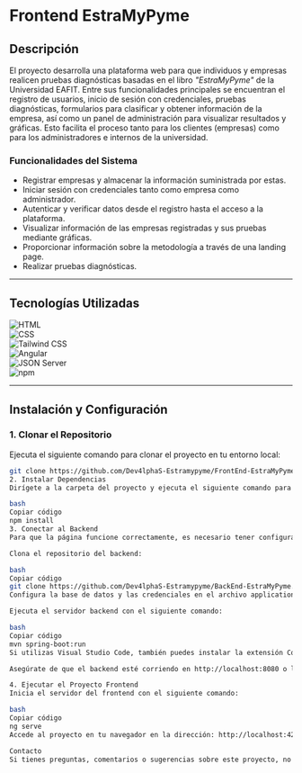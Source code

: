 # Frontend EstraMyPyme

## Descripción

El proyecto desarrolla una plataforma web para que individuos y empresas realicen pruebas diagnósticas basadas en el libro *"EstraMyPyme"* de la Universidad EAFIT. Entre sus funcionalidades principales se encuentran el registro de usuarios, inicio de sesión con credenciales, pruebas diagnósticas, formularios para clasificar y obtener información de la empresa, así como un panel de administración para visualizar resultados y gráficas. Esto facilita el proceso tanto para los clientes (empresas) como para los administradores e internos de la universidad.

### Funcionalidades del Sistema
- Registrar empresas y almacenar la información suministrada por estas.
- Iniciar sesión con credenciales tanto como empresa como administrador.
- Autenticar y verificar datos desde el registro hasta el acceso a la plataforma.
- Visualizar información de las empresas registradas y sus pruebas mediante gráficas.
- Proporcionar información sobre la metodología a través de una landing page.
- Realizar pruebas diagnósticas.

---

## Tecnologías Utilizadas

![HTML](https://img.shields.io/badge/HTML-5-orange?style=for-the-badge&logo=html5)  
![CSS](https://img.shields.io/badge/CSS-3-blue?style=for-the-badge&logo=css3)  
![Tailwind CSS](https://img.shields.io/badge/Tailwind_CSS-3.4.6-38B2AC?style=for-the-badge&logo=tailwind-css)  
![Angular](https://img.shields.io/badge/Angular-18-red?style=for-the-badge&logo=angular)  
![JSON Server](https://img.shields.io/badge/JSON_Server-latest-green?style=for-the-badge&logo=json)  
![npm](https://img.shields.io/badge/npm-v10.8.0-red?style=for-the-badge&logo=npm)  

---

## Instalación y Configuración

### 1. Clonar el Repositorio
Ejecuta el siguiente comando para clonar el proyecto en tu entorno local:

```bash
git clone https://github.com/Dev4lphaS-Estramypyme/FrontEnd-EstraMyPyme.git
2. Instalar Dependencias
Dirígete a la carpeta del proyecto y ejecuta el siguiente comando para instalar las dependencias necesarias:

bash
Copiar código
npm install
3. Conectar al Backend
Para que la página funcione correctamente, es necesario tener configurado y ejecutándose el backend del proyecto. Sigue estos pasos para conectar el frontend con el backend:

Clona el repositorio del backend:

bash
Copiar código
git clone https://github.com/Dev4lphaS-Estramypyme/BackEnd-EstraMyPyme.git
Configura la base de datos y las credenciales en el archivo application.properties según las instrucciones del backend.

Ejecuta el servidor backend con el siguiente comando:

bash
Copiar código
mvn spring-boot:run
Si utilizas Visual Studio Code, también puedes instalar la extensión Code Runner y ejecutar el proyecto seleccionando la opción Run Code en el archivo principal.

Asegúrate de que el backend esté corriendo en http://localhost:8080 o la URL que configures, para que el frontend pueda consumir los endpoints.

4. Ejecutar el Proyecto Frontend
Inicia el servidor del frontend con el siguiente comando:

bash
Copiar código
ng serve
Accede al proyecto en tu navegador en la dirección: http://localhost:4200.

Contacto
Si tienes preguntas, comentarios o sugerencias sobre este proyecto, no dudes en ponerte en contacto con nosotros.

